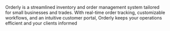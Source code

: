  Orderly is a streamlined inventory and order management system tailored for small businesses and trades. With real-time order tracking, customizable workflows, and an intuitive customer portal, Orderly keeps your operations efficient and your clients informed

